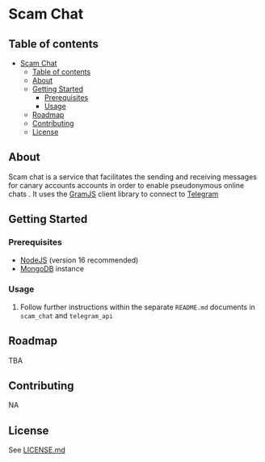 <!-- PROJECT LOGO -->
<!-- <h1 align="center">
  <a href="{project-url}">
    <img src="{project-logo}" alt="Logo" width="125" height="125">
  </a>
</h1> -->

<!-- TITLE -->
# Scam Chat

<!-- TABLE OF CONTENTS -->
## Table of contents

- [Scam Chat](#scam-chat)
  - [Table of contents](#table-of-contents)
  - [About](#about)
  - [Getting Started](#getting-started)
    - [Prerequisites](#prerequisites)
    - [Usage](#usage)
  - [Roadmap](#roadmap)
  - [Contributing](#contributing)
  - [License](#license)

<!-- ABOUT -->
## About

Scam chat is a service that facilitates the sending and receiving messages for canary accounts accounts in order to enable pseudonymous online chats . It uses the [GramJS](https://github.com/gram-js/gramjs) client library to connect to [Telegram](https://telegram.org/)

## Getting Started

### Prerequisites

- [NodeJS](https://nodejs.org/en/) (version 16 recommended)
- [MongoDB](https://www.mongodb.com/) instance

### Usage

1. Follow further instructions within the separate `README.md` documents in `scam_chat` and `telegram_api`

## Roadmap

TBA

## Contributing

NA

## License

See [LICENSE.md](LICENSE.md)
